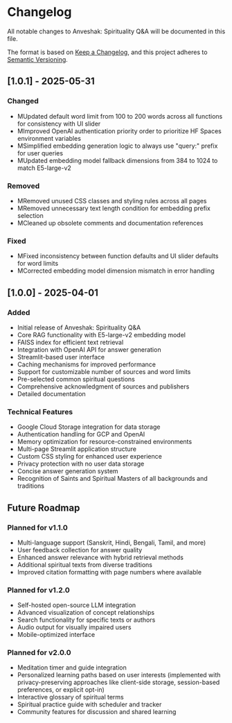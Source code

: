 # Changelog

All notable changes to Anveshak: Spirituality Q&A will be documented in this file.

The format is based on [Keep a Changelog](https://keepachangelog.com/en/1.0.0/),
and this project adheres to [Semantic Versioning](https://semver.org/spec/v2.0.0.html).

## [1.0.1] - 2025-05-31
### Changed
- MUpdated default word limit from 100 to 200 words across all functions for consistency with UI slider
- MImproved OpenAI authentication priority order to prioritize HF Spaces environment variables
- MSimplified embedding generation logic to always use "query:" prefix for user queries
- MUpdated embedding model fallback dimensions from 384 to 1024 to match E5-large-v2

### Removed
- MRemoved unused CSS classes and styling rules across all pages
- MRemoved unnecessary text length condition for embedding prefix selection
- MCleaned up obsolete comments and documentation references

### Fixed
- MFixed inconsistency between function defaults and UI slider defaults for word limits
- MCorrected embedding model dimension mismatch in error handling

## [1.0.0] - 2025-04-01

### Added
- Initial release of Anveshak: Spirituality Q&A
- Core RAG functionality with E5-large-v2 embedding model
- FAISS index for efficient text retrieval
- Integration with OpenAI API for answer generation
- Streamlit-based user interface
- Caching mechanisms for improved performance
- Support for customizable number of sources and word limits
- Pre-selected common spiritual questions
- Comprehensive acknowledgment of sources and publishers
- Detailed documentation

### Technical Features
- Google Cloud Storage integration for data storage
- Authentication handling for GCP and OpenAI
- Memory optimization for resource-constrained environments
- Multi-page Streamlit application structure
- Custom CSS styling for enhanced user experience
- Privacy protection with no user data storage
- Concise answer generation system
- Recognition of Saints and Spiritual Masters of all backgrounds and traditions

## Future Roadmap

### Planned for v1.1.0
- Multi-language support (Sanskrit, Hindi, Bengali, Tamil, and more)
- User feedback collection for answer quality
- Enhanced answer relevance with hybrid retrieval methods
- Additional spiritual texts from diverse traditions
- Improved citation formatting with page numbers where available

### Planned for v1.2.0
- Self-hosted open-source LLM integration
- Advanced visualization of concept relationships
- Search functionality for specific texts or authors
- Audio output for visually impaired users
- Mobile-optimized interface

### Planned for v2.0.0
- Meditation timer and guide integration
- Personalized learning paths based on user interests (implemented with privacy-preserving approaches like client-side storage, session-based preferences, or explicit opt-in)
- Interactive glossary of spiritual terms
- Spiritual practice guide with scheduler and tracker
- Community features for discussion and shared learning